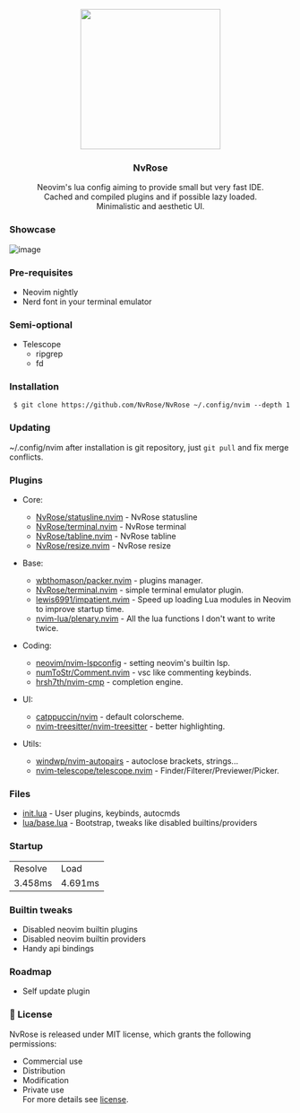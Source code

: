 <p align="center">
<img width=250 src=https://user-images.githubusercontent.com/93622468/196054786-d128eb46-5cac-43fa-8757-f12e45e87a0e.png>
</p>
<h3 align=center> NvRose </h3>

<p align=center>
Neovim's lua config aiming to provide small but very fast IDE. <br>
Cached and compiled plugins and if possible lazy loaded. <br>
Minimalistic and aesthetic UI.
</p>

### Showcase
![image](https://user-images.githubusercontent.com/93622468/196038891-fa626204-bfad-4fd7-ab39-bba78bfb859e.png)


### Pre-requisites
- Neovim nightly
- Nerd font in your terminal emulator

### Semi-optional
- Telescope
	- ripgrep
	- fd

### Installation
``` $ git clone https://github.com/NvRose/NvRose ~/.config/nvim --depth 1```

### Updating
~/.config/nvim after installation is git repository, just ```git pull``` and fix merge conflicts. <br>

### Plugins
- Core:
	- [NvRose/statusline.nvim](https://github.com/NvRose/statusline.nvim) - NvRose statusline
	- [NvRose/terminal.nvim](https://github.com/NvRose/terminal.nvim) - NvRose terminal
	- [NvRose/tabline.nvim](https://github.com/NvRose/tabline.nvim) - NvRose tabline
	- [NvRose/resize.nvim](https://github.com/NvRose/resize.nvim) - NvRose resize

- Base:
	- [wbthomason/packer.nvim](https://github.com/wbthomason/packer.nvim) - plugins manager.
	- [NvRose/terminal.nvim](https://github.com/NvRose/terminal.nvim) - simple terminal emulator plugin.
	- [lewis6991/impatient.nvim](https://github.com/lewis6991/impatient.nvim) - Speed up loading Lua modules in Neovim to improve startup time.
	- [nvim-lua/plenary.nvim](https://github.com/plenary.nvim) - All the lua functions I don't want to write twice.

- Coding:
	- [neovim/nvim-lspconfig](https://github.com/neovim/nvim-lspconfig) - setting neovim's builtin lsp.
	- [numToStr/Comment.nvim](https://github.com/numToStr/Comment.nvim) - vsc like commenting keybinds.
	- [hrsh7th/nvim-cmp](https://github.com/hrsh7th/nvim-cmp) - completion engine.
- UI:
	- [catppuccin/nvim](https://github.com/catppuccin/nvim) - default colorscheme.
	- [nvim-treesitter/nvim-treesitter](https://github.com/nvim-treesitter/nvim-treesitter) - better highlighting.


- Utils:
	- [windwp/nvim-autopairs](https://github.com/windwp/nvim-autopairs) - autoclose brackets, strings...
	- [nvim-telescope/telescope.nvim](https://github.com/nvim-telescope/telescope.nvim) - Finder/Filterer/Previewer/Picker.


### Files
- [init.lua](https://github.com/NvRose/NvRose/init.lua) - User plugins, keybinds, autocmds
- [lua/base.lua](https://github.com/NvRose/NvRose/lua/base.lua) - Bootstrap, tweaks like disabled builtins/providers

### Startup
<table>
	<tr><td> Resolve </td> <td> Load </td></tr>
	<tr><td> 3.458ms </td> <td> 4.691ms </td></tr>
</table>

### Builtin tweaks
- Disabled neovim builtin plugins
- Disabled neovim builtin providers
- Handy api bindings

### Roadmap
- Self update plugin

### 📜 License
NvRose is released under MIT license, which grants the following permissions:
- Commercial use
- Distribution
- Modification
- Private use <br>
For more details see [license](https://github.com/NvRose/terminal/license).
